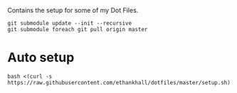 Contains the setup for some of my Dot Files.


    git submodule update --init --recursive
    git submodule foreach git pull origin master

# Auto setup
    bash <(curl -s https://raw.githubusercontent.com/ethankhall/dotfiles/master/setup.sh)
